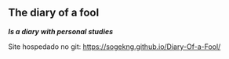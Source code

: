## The diary of a fool

***Is a diary with personal studies***

Site hospedado no git: https://sogekng.github.io/Diary-Of-a-Fool/

